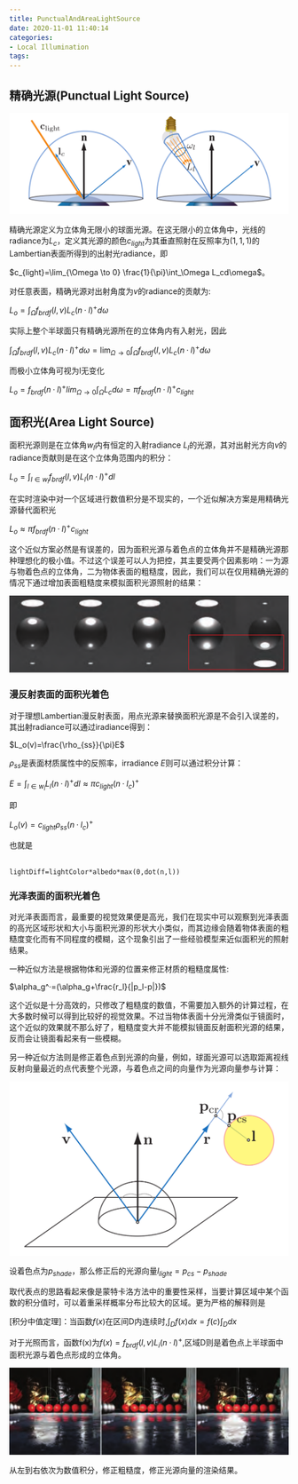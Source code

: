 ```yaml
---
title: PunctualAndAreaLightSource
date: 2020-11-01 11:40:14
categories: 
- Local Illumination
tags: 
---
```



## 精确光源(Punctual Light Source)

![punctual](LocalIllumination/PunctualAndArea.png)

精确光源定义为立体角无限小的球面光源。在这无限小的立体角中，光线的radiance为$L_c$，定义其光源的颜色$c_{light}$为其垂直照射在反照率为$(1,1,1)$的Lambertian表面所得到的出射光radiance，即

$c_{light}=\lim_{\Omega \to 0} \frac{1}{\pi}\int_\Omega L_cd\omega$。

对任意表面，精确光源对出射角度为$v$的radiance的贡献为:

$L_o=\int_\Omega f_{brdf}(l,v)L_c(n ·l)^+d\omega$

实际上整个半球面只有精确光源所在的立体角内有入射光，因此

$\int_\Omega f_{brdf}(l,v)L_c(n ·l)^+d\omega=\lim_{\Omega \to 0}\int_\Omega f_{brdf}(l,v)L_c(n ·l)^+d\omega$

而极小立体角可视为l无变化

$L_o=f_{brdf}(n ·l)^+lim_{\Omega \to 0}\int_\Omega L_cd\omega=\pi f_{brdf}(n ·l)^+c_{light}$

## 面积光(Area Light Source)
面积光源则是在立体角$w_l$内有恒定的入射radiance $L_l$的光源，其对出射光方向$v$的radiance贡献则是在这个立体角范围内的积分：

$L_o=\int_{l \in w_l} f_{brdf}(l,v)L_l(n ·l)^+dl$

在实时渲染中对一个区域进行数值积分是不现实的，一个近似解决方案是用精确光源替代面积光

$L_o \approx \pi f_{brdf}(n ·l)^+c_{light}$


这个近似方案必然是有误差的，因为面积光源与着色点的立体角并不是精确光源那种理想化的极小值。不过这个误差可以人为把控，其主要受两个因素影响：一为源与物着色点的立体角，二为物体表面的粗糙度，因此，我们可以在仅用精确光源的情况下通过增加表面粗糙度来模拟面积光源照射的结果：

![roughsurface](LocalIllumination/PunctualLightRoughnessSurface.png)

### 漫反射表面的面积光着色

对于理想Lambertian漫反射表面，用点光源来替换面积光源是不会引入误差的，其出射radiance可以通过iradiance得到：

$L_o(v)=\frac{\rho_{ss}}{\pi}E$

$\rho_{ss}$是表面材质属性中的反照率，irradiance $E$则可以通过积分计算：

$E=\int_{l\in w_l} L_l(n·l)^+dl \approx \pi c_{light}(n·l_c)^+$

即

$L_o(v)=c_{light}\rho_{ss} (n·l_c)^+$

也就是

```CG

lightDiff=lightColor*albedo*max(0,dot(n,l))

```

### 光泽表面的面积光着色

对光泽表面而言，最重要的视觉效果便是高光，我们在现实中可以观察到光泽表面的高光区域形状和大小与面积光源的形状大小类似，而其边缘会随着物体表面的粗糙度变化而有不同程度的模糊，这个现象引出了一些经验模型来近似面积光的照射结果。

一种近似方法是根据物体和光源的位置来修正材质的粗糙度属性:

$\alpha_g^·=(\alpha_g+\frac{r_l}{|p_l-p|})$

这个近似是十分高效的，只修改了粗糙度的数值，不需要加入额外的计算过程，在大多数时候可以得到比较好的视觉效果。不过当物体表面十分光滑类似于镜面时，这个近似的效果就不那么好了，粗糙度变大并不能模拟镜面反射面积光源的结果，反而会让镜面看起来有一些模糊。

另一种近似方法则是修正着色点到光源的向量，例如，球面光源可以选取距离视线反射向量最近的点代表整个光源，与着色点之间的向量作为光源向量参与计算：

![MRP](LocalIllumination/MostRepresentativePoint.png)

设着色点为$p_{shade}$，那么修正后的光源向量$l_{light}=p_{cs}-p_{shade}$

取代表点的思路看起来像是蒙特卡洛方法中的重要性采样，当要计算区域中某个函数的积分值时，可以着重采样概率分布比较大的区域。更为严格的解释则是

[积分中值定理]：当函数$f(x)$在区间D内连续时,$\int_D f(x)dx=f(c)\int_D dx$

对于光照而言，函数f(x)为$f(x)=f_{brdf}(l,v)L_i(n·l)^+$,区域D则是着色点上半球面中面积光源与着色点形成的立体角。

![GlossySurfaceAreaLight](LocalIllumination/GlossySurfaceAreaLight.png)

从左到右依次为数值积分，修正粗糙度，修正光源向量的渲染结果。